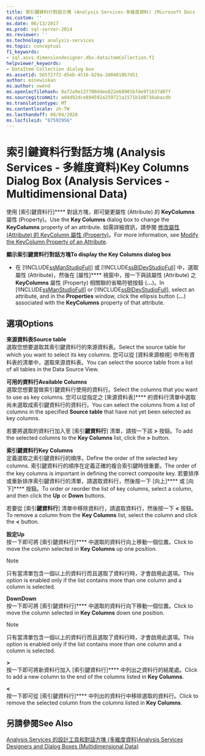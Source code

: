 ```yaml
---
title: 索引鍵資料行對話方塊 (Analysis Services-多維度資料) |Microsoft Docs
ms.custom: ''
ms.date: 06/13/2017
ms.prod: sql-server-2014
ms.reviewer: ''
ms.technology: analysis-services
ms.topic: conceptual
f1_keywords:
- sql.asvs.dimensiondesigner.dbv.dataitemCollection.f1
helpviewer_keywords:
- DataItem Collection dialog box
ms.assetid: 585f27f2-d5eb-4516-b29a-2084010b7d51
author: minewiskan
ms.author: owend
ms.openlocfilehash: 8a72a9e137700ddee822e68901bfde971637d07f
ms.sourcegitcommit: ad4d92dce894592a259721a1571b1d8736abacdb
ms.translationtype: MT
ms.contentlocale: zh-TW
ms.lasthandoff: 08/04/2020
ms.locfileid: "87592956"
---
```

# <a name="key-columns-dialog-box-analysis-services---multidimensional-data"></a><span data-ttu-id="f3c5c-102">索引鍵資料行對話方塊 (Analysis Services - 多維度資料)</span><span class="sxs-lookup"><span data-stu-id="f3c5c-102">Key Columns Dialog Box (Analysis Services - Multidimensional Data)</span></span>
  <span data-ttu-id="f3c5c-103">使用 [索引鍵資料行]\*\*\*\* 對話方塊，即可變更屬性 (Attribute) 的 **KeyColumns** 屬性 (Property)。</span><span class="sxs-lookup"><span data-stu-id="f3c5c-103">Use the **Key Columns** dialog box to change the **KeyColumns** property of an attribute.</span></span> <span data-ttu-id="f3c5c-104">如需詳細資訊，請參閱 [修改屬性 (Attribute) 的 KeyColumn 屬性 (Property)](multidimensional-models/attribute-properties-modify-the-keycolumn-property.md)。</span><span class="sxs-lookup"><span data-stu-id="f3c5c-104">For more information, see [Modify the KeyColumn Property of an Attribute](multidimensional-models/attribute-properties-modify-the-keycolumn-property.md).</span></span>  
  
 <span data-ttu-id="f3c5c-105">**顯示索引鍵資料行對話方塊**</span><span class="sxs-lookup"><span data-stu-id="f3c5c-105">**To display the Key Columns dialog box**</span></span>  
  
-   <span data-ttu-id="f3c5c-106">在 [!INCLUDE[ssManStudioFull](../includes/ssmanstudiofull-md.md)] 或 [!INCLUDE[ssBIDevStudioFull](../includes/ssbidevstudiofull-md.md)] 中，選取屬性 (Attribute)，然後在 [屬性]\*\*\*\* 視窗中，按一下與該屬性 (Attribute) 之 **KeyColumns** 屬性 (Property) 相關聯的省略符號按鈕 (**...**)。</span><span class="sxs-lookup"><span data-stu-id="f3c5c-106">In [!INCLUDE[ssManStudioFull](../includes/ssmanstudiofull-md.md)] or [!INCLUDE[ssBIDevStudioFull](../includes/ssbidevstudiofull-md.md)], select an attribute, and in the **Properties** window, click the ellipsis button (**...**) associated with the **KeyColumns** property of that attribute.</span></span>  
  
## <a name="options"></a><span data-ttu-id="f3c5c-107">選項</span><span class="sxs-lookup"><span data-stu-id="f3c5c-107">Options</span></span>  
 <span data-ttu-id="f3c5c-108">**來源資料表**</span><span class="sxs-lookup"><span data-stu-id="f3c5c-108">**Source table**</span></span>  
 <span data-ttu-id="f3c5c-109">選取您想要選取其索引鍵資料行的來源資料表。</span><span class="sxs-lookup"><span data-stu-id="f3c5c-109">Select the source table for which you want to select its key columns.</span></span> <span data-ttu-id="f3c5c-110">您可以從 [資料來源檢視] 中所有資料表的清單中，選取來源資料表。</span><span class="sxs-lookup"><span data-stu-id="f3c5c-110">You can select the source table from a list of all tables in the Data Source View.</span></span>  
  
 <span data-ttu-id="f3c5c-111">**可用的資料行**</span><span class="sxs-lookup"><span data-stu-id="f3c5c-111">**Available Columns**</span></span>  
 <span data-ttu-id="f3c5c-112">選取您想要當做索引鍵資料行使用的資料行。</span><span class="sxs-lookup"><span data-stu-id="f3c5c-112">Select the columns that you want to use as key columns.</span></span> <span data-ttu-id="f3c5c-113">您可以從指定之 [來源資料表]\*\*\*\* 的資料行清單中選取尚未選取成索引鍵資料行的資料行。</span><span class="sxs-lookup"><span data-stu-id="f3c5c-113">You can select the columns from a list of columns in the specified **Source table** that have not yet been selected as key columns.</span></span>  
  
 <span data-ttu-id="f3c5c-114">若要將選取的資料行加入至 [索引**鍵資料行**] 清單，請按一下該 **>** 按鈕。</span><span class="sxs-lookup"><span data-stu-id="f3c5c-114">To add the selected columns to the **Key Columns** list, click the **>** button.</span></span>  
  
 <span data-ttu-id="f3c5c-115">**索引鍵資料行**</span><span class="sxs-lookup"><span data-stu-id="f3c5c-115">**Key Columns**</span></span>  
 <span data-ttu-id="f3c5c-116">定義選取之索引鍵資料行的順序。</span><span class="sxs-lookup"><span data-stu-id="f3c5c-116">Define the order of the selected key columns.</span></span> <span data-ttu-id="f3c5c-117">索引鍵資料行的順序在定義正確的複合索引鍵時很重要。</span><span class="sxs-lookup"><span data-stu-id="f3c5c-117">The order of the key columns is important in defining the correct composite key.</span></span> <span data-ttu-id="f3c5c-118">若要排序或重新排序索引鍵資料行的清單，請選取資料行，然後按一下 [向上]\*\*\*\* 或 [向下]\*\*\*\* 按鈕。</span><span class="sxs-lookup"><span data-stu-id="f3c5c-118">To order or reorder the list of key columns, select a column, and then click the **Up** or **Down** buttons.</span></span>  
  
 <span data-ttu-id="f3c5c-119">若要從 [索引**鍵資料行**] 清單中移除資料行，請選取資料行，然後按一下 **\<** 按鈕。</span><span class="sxs-lookup"><span data-stu-id="f3c5c-119">To remove a column from the **Key Columns** list, select the column and click the **\<** button.</span></span>  
  
 <span data-ttu-id="f3c5c-120">**設定**</span><span class="sxs-lookup"><span data-stu-id="f3c5c-120">**Up**</span></span>  
 <span data-ttu-id="f3c5c-121">按一下即可將 [索引鍵資料行]\*\*\*\* 中選取的資料行向上移動一個位置。</span><span class="sxs-lookup"><span data-stu-id="f3c5c-121">Click to move the column selected in **Key Columns** up one position.</span></span>  
  
> [!NOTE]  
>  <span data-ttu-id="f3c5c-122">只有當清單包含一個以上的資料行而且選取了資料行時，才會啟用此選項。</span><span class="sxs-lookup"><span data-stu-id="f3c5c-122">This option is enabled only if the list contains more than one column and a column is selected.</span></span>  
  
 <span data-ttu-id="f3c5c-123">**Down**</span><span class="sxs-lookup"><span data-stu-id="f3c5c-123">**Down**</span></span>  
 <span data-ttu-id="f3c5c-124">按一下即可將 [索引鍵資料行]\*\*\*\* 中選取的資料行向下移動一個位置。</span><span class="sxs-lookup"><span data-stu-id="f3c5c-124">Click to move the column selected in **Key Columns** down one position.</span></span>  
  
> [!NOTE]  
>  <span data-ttu-id="f3c5c-125">只有當清單包含一個以上的資料行而且選取了資料行時，才會啟用此選項。</span><span class="sxs-lookup"><span data-stu-id="f3c5c-125">This option is enabled only if the list contains more than one column and a column is selected.</span></span>  
  
 **>**  
 <span data-ttu-id="f3c5c-126">按一下即可將新資料行加入 [索引鍵資料行]\*\*\*\* 中列出之資料行的結尾處。</span><span class="sxs-lookup"><span data-stu-id="f3c5c-126">Click to add a new column to the end of the columns listed in **Key Columns**.</span></span>  
  
 **<**  
 <span data-ttu-id="f3c5c-127">按一下即可從 [索引鍵資料行]\*\*\*\* 中列出的資料行中移除選取的資料行。</span><span class="sxs-lookup"><span data-stu-id="f3c5c-127">Click to remove the selected column from the columns listed in **Key Columns**.</span></span>  
  
## <a name="see-also"></a><span data-ttu-id="f3c5c-128">另請參閱</span><span class="sxs-lookup"><span data-stu-id="f3c5c-128">See Also</span></span>  
 [<span data-ttu-id="f3c5c-129">Analysis Services 的設計工具和對話方塊 &#40;多維度資料&#41;</span><span class="sxs-lookup"><span data-stu-id="f3c5c-129">Analysis Services Designers and Dialog Boxes &#40;Multidimensional Data&#41;</span></span>](analysis-services-designers-and-dialog-boxes-multidimensional-data.md)  
  
  
